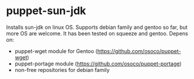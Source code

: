 puppet-sun-jdk
==============

Installs sun-jdk on linux OS. Supports debian family and gentoo so far, but more OS are welcome. It has been tested on squeeze and gentoo.
Depens on:
 - puppet-wget module for Gentoo (https://github.com/osoco/puppet-wget)
 - puppet-portage module (https://github.com/osoco/puppet-portage)
 - non-free repositories for debian family
